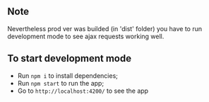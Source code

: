 ## Note

Nevertheless prod ver was builded (in 'dist' folder) you have to run development mode to see ajax requests working well.

## To start development mode

- Run `npm i` to install dependencies;
- Run `npm start` to run the app;
- Go to `http://localhost:4200/` to see the app
